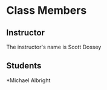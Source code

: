 # Class Members

## Instructor

The instructor's name is Scott Dossey

## Students

*Michael Albright
